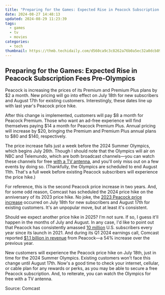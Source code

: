 ```yaml
---
title: "Preparing for the Games: Expected Rise in Peacock Subscription Fees Pre-Olympics"
date: 2024-08-27 14:48:13
updated: 2024-08-29 11:23:39
tags:
  - games
  - tv
  - movies
categories:
  - tech
thumbnail: https://thmb.techidaily.com/d560ca9c3c8262a76b0a5ec32a0dcb8921bf59ea8dc0a109a4155207c8bbc9f8.jpg
---
```


## Preparing for the Games: Expected Rise in Peacock Subscription Fees Pre-Olympics

Peacock is increasing the prices of its Premium and Premium Plus plans by $2 a month. New pricing will go into effect on July 18th for new subscribers and August 17th for existing customers. Interestingly, these dates line up with last year's Peacock price hike.

 After this change is implemented, customers will pay $8 a month for Peacock Premium. Those who want an ad-free experience will find themselves paying $14 a month for Peacock Premium Plus. Annual pricing will increase by $20, bringing the Premium and Premium Plus annual plans to $80 and $140, respectively.

 The price increase falls just a week before the 2024 Summer Olympics, which begins July 26th. Though I should note that the Olympics will air on NBC and Telemundo, which are both broadcast channels—you can watch these channels for free [with a TV antenna](https://sound-issues.techidaily.com/how-to-fix-a-non-functioning-steelseries-arctis-pro-microphone-complete-solution/), and you'll only miss out on a few events by doing so. (Thankfully, the Olympics are scheduled to end August 11th. That's a full week before existing Peacock subscribers will experience the price hike.)

 For reference, this is the second Peacock price increase in two years. And, for some odd reason, Comcast has scheduled the 2024 price hike on the anniversary of its 2023 price hike. No joke, the [2023 Peacock price increase](https://extra-tips.techidaily.com/twisting-typography-in-visual-screens/) occurred on July 18th for new subscribers and August 17th for existing customers. It's an unpopular move, but at least it's consistent.

 Should we expect another price hike in 2025? I'm not sure. If so, I guess it'll happen in the months of July and August. In any case, I'd like to point out that Peacock has consistently amassed [10 million](https://www.statista.com/statistics/1246902/number-sign-ups-peacock-united-states/) U.S. subscribers every year since its launch in 2021\. And during its Q1 2024 earnings call, Comcast reported [$1.1 billion in revenue](https://www.barrons.com/articles/comcast-earnings-stock-price-8f6598e9) from Peacock—a 54% increase over the previous year.

 New customers will experience the Peacock price hike on July 18th, just in time for the 2024 Summer Olympics. Existing customers won't face this change until August 17th. Now's a good time to check your internet, cellular, or cable plan for any rewards or perks, as you may be able to secure a free Peacock subscription. And, to reiterate, you can watch the Olympics for free with a TV antenna.

 Source: Comcast

<ins class="adsbygoogle"
     style="display:block"
     data-ad-format="autorelaxed"
     data-ad-client="ca-pub-7571918770474297"
     data-ad-slot="1223367746"></ins>



<ins class="adsbygoogle"
     style="display:block"
     data-ad-client="ca-pub-7571918770474297"
     data-ad-slot="8358498916"
     data-ad-format="auto"
     data-full-width-responsive="true"></ins>
